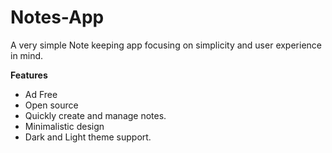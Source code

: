 # Notes-App
A very simple Note keeping app focusing on simplicity and user experience in mind.

**Features**
- Ad Free
- Open source
- Quickly create and manage notes.
- Minimalistic design
- Dark and Light theme support.